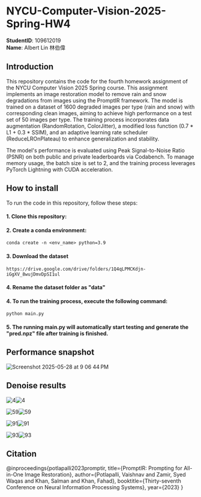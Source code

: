 # NYCU-Computer-Vision-2025-Spring-HW4
**StudentID**: 109612019  
**Name**: Albert Lin 林伯偉

## Introduction
This repository contains the code for the fourth homework assignment of the NYCU Computer Vision 2025 Spring course. This assignment implements an image restoration model to remove rain and snow degradations from images using the PromptIR framework. The model is trained on a dataset of 1600 degraded images per type (rain and snow) with corresponding clean images, aiming to achieve high performance on a test set of 50 images per type. The training process incorporates data augmentation (RandomRotation, ColorJitter), a modified loss function (0.7 * L1 + 0.3 * SSIM), and an adaptive learning rate scheduler (ReduceLROnPlateau) to enhance generalization and stability.

The model's performance is evaluated using Peak Signal-to-Noise Ratio (PSNR) on both public and private leaderboards via Codabench. To manage memory usage, the batch size is set to 2, and the training process leverages PyTorch Lightning with CUDA acceleration.

## How to install
  To run the code in this repository, follow these steps:  

#### 1. Clone this repository:

#### 2. Create a conda environment:  
    conda create -n <env_name> python=3.9

#### 3. Download the dataset  
    https://drive.google.com/drive/folders/1Q4qLPMCKdjn-iGgXV_8wujDmvDpSI1ul

#### 4. Rename the dataset folder as "data" 

    
#### 4. To run the training process, execute the following command:  
    python main.py

#### 5. The running main.py will automatically start testing and generate the "pred.npz" file after training is finished.


## Performance snapshot  
![Screenshot 2025-05-28 at 9 06 44 PM](https://github.com/user-attachments/assets/a93afa9b-7a6b-4043-ba70-cf87a6ea9f85)


## Denoise results

![4](https://github.com/user-attachments/assets/c5265a49-2a50-4a71-ae82-2fbc27f554fe)![4](https://github.com/user-attachments/assets/14a466e8-82b6-4054-85e0-c39916b5984a)

![59](https://github.com/user-attachments/assets/9f5ec103-a748-405f-80c6-c918446802c3)![59](https://github.com/user-attachments/assets/d2e7b466-cdca-4b10-b750-827ee7dd4e73)

![91](https://github.com/user-attachments/assets/5dfc95e2-a75a-46b7-84fb-eb192b8b7a09)![91](https://github.com/user-attachments/assets/50300db3-4ce9-4ed7-b6e4-6a610c91acc4)

![93](https://github.com/user-attachments/assets/5c0efbe5-3f8b-430d-af7d-a993762c9c31)![93](https://github.com/user-attachments/assets/1f3d55b3-264c-4c0a-b53d-e260891aea47)

## Citation

@inproceedings{potlapalli2023promptir,
  title={PromptIR: Prompting for All-in-One Image Restoration},
  author={Potlapalli, Vaishnav and Zamir, Syed Waqas and Khan, Salman and Khan, Fahad},
  booktitle={Thirty-seventh Conference on Neural Information Processing Systems},
  year={2023}
}
